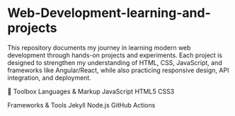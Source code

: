 # Web-Development-learning-and-projects
This repository documents my journey in learning modern web development through hands-on projects and experiments. Each project is designed to strengthen my understanding of HTML, CSS, JavaScript, and frameworks like Angular/React, while also practicing responsive design, API integration, and deployment.


🧰 Toolbox
Languages & Markup  JavaScript HTML5 CSS3

Frameworks & Tools Jekyll Node.js  GitHub Actions

